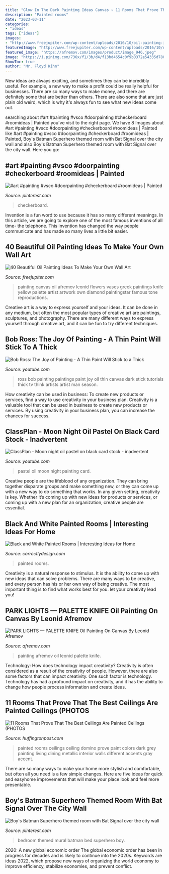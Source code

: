 ```yaml
---
title: "Glow In The Dark Painting Ideas Canvas ~ 11 Rooms That Prove That The Best Ceilings Are Painted Ceilings (photos"
description: "Painted rooms"
date: "2023-03-11"
categories:
- "ideas"
tags: ["ideas"]
images:
- "http://www.freejupiter.com/wp-content/uploads/2016/10/oil-painting-ideas-14.jpg"
featuredImage: "http://www.freejupiter.com/wp-content/uploads/2016/10/oil-painting-ideas-14.jpg"
featured_image: "https://afremov.com/images/product/image_946.jpeg"
image: "https://i.pinimg.com/736x/f1/3b/d4/f13bd4654c0f9b0372e54335d780d2e0.jpg"
ShowToc: true
author: "Mr. Floyd Kihn"
---
```



New ideas are always exciting, and sometimes they can be incredibly useful. For example, a new way to make a profit could be really helpful for businesses. There are so many ways to make money, and there are definitely some that are better than others. There are also some that are just plain old weird, which is why it's always fun to see what new ideas come out.

	

		
searching about #art #painting #vsco #doorpainting #checkerboard #roomideas | Painted you've visit to the right page. We have 8 Images about #art #painting #vsco #doorpainting #checkerboard #roomideas | Painted like #art #painting #vsco #doorpainting #checkerboard #roomideas | Painted, Boy&#039;s Batman Superhero themed room with Bat Signal over the city wall and also Boy&#039;s Batman Superhero themed room with Bat Signal over the city wall. Here you go:
		
    
## #art #painting #vsco #doorpainting #checkerboard #roomideas | Painted

<img loading=lazy src="https://i.pinimg.com/736x/f1/3b/d4/f13bd4654c0f9b0372e54335d780d2e0.jpg" onerror="this.onerror=null;this.src='https://tse1.mm.bing.net/th?id=OIP.TtpBsrsCvZdDY6YZG5wwXgHaJ3&amp;pid=15.1';" alt="#art #painting #vsco #doorpainting #checkerboard #roomideas | Painted">

_Source: pinterest.com_

>checkerboard. 

	

Invention is a fun word to use because it has so many different meanings. In this article, we are going to explore one of the most famous inventions of all time- the telephone. This invention has changed the way people communicate and has made so many lives a little bit easier.

    
## 40 Beautiful Oil Painting Ideas To Make Your Own Wall Art

<img loading=lazy src="http://www.freejupiter.com/wp-content/uploads/2016/10/oil-painting-ideas-14.jpg" onerror="this.onerror=null;this.src='https://tse4.mm.bing.net/th?id=OIP.y7ffSvgxvQFjcQdncD5G5AHaLt&amp;pid=15.1';" alt="40 Beautiful Oil Painting Ideas To Make Your Own Wall Art">

_Source: freejupiter.com_

>painting canvas oil afremov leonid flowers vases greek paintings knife yellow palette artist artwork own diamond paintingstar famous tone reproductions. 

	

Creative art is a way to express yourself and your ideas. It can be done in any medium, but often the most popular types of creative art are paintings, sculptures, and photography. There are many different ways to express yourself through creative art, and it can be fun to try different techniques.

    
## Bob Ross: The Joy Of Painting - A Thin Paint Will Stick To A Thick

<img loading=lazy src="http://i.ytimg.com/vi/C7dLyIuzmv4/maxresdefault.jpg" onerror="this.onerror=null;this.src='https://tse3.mm.bing.net/th?id=OIP.yxoPnVzhgcmoLjSEHAblygHaFj&amp;pid=15.1';" alt="Bob Ross: The Joy of Painting - A Thin Paint Will Stick to a Thick">

_Source: youtube.com_

>ross bob painting paintings paint joy oil thin canvas dark stick tutorials thick tv think artists artist man season. 

	

How creativity can be used in business: To create new products or services, find a way to use creativity in your business plan.
Creativity is a valuable tool that can be used in business to create new products or services. By using creativity in your business plan, you can increase the chances for success.

    
## ClassPlan - Moon Night Oil Pastel On Black Card Stock - Inadvertent

<img loading=lazy src="https://i.ytimg.com/vi/7M2k1QtFQDI/maxresdefault.jpg" onerror="this.onerror=null;this.src='https://tse2.mm.bing.net/th?id=OIP.7Uu37XPMOQqLIYJtk3wNgQHaEK&amp;pid=15.1';" alt="ClassPlan - Moon night oil pastel on black card stock - inadvertent">

_Source: youtube.com_

>pastel oil moon night painting card. 

	

Creative people are the lifeblood of any organization. They can bring together disparate groups and make something new, or they can come up with a new way to do something that works. In any given setting, creativity is key. Whether it’s coming up with new ideas for products or services, or coming up with a new plan for an organization, creative people are essential.

    
## Black And White Painted Rooms | Interesting Ideas For Home

<img loading=lazy src="http://www.correctlydesign.com/wp-content/uploads/2015/05/Black-and-White-Painted-Rooms5.jpg" onerror="this.onerror=null;this.src='https://tse3.mm.bing.net/th?id=OIP.IZylrc_pwC8qA4xKD8y9oAHaE8&amp;pid=15.1';" alt="Black and White Painted Rooms | Interesting Ideas for Home">

_Source: correctlydesign.com_

>painted rooms. 

	

Creativity is a natural response to stimulus. It is the ability to come up with new ideas that can solve problems. There are many ways to be creative, and every person has his or her own way of being creative. The most important thing is to find what works best for you. let your creativity lead you!

    
## PARK LIGHTS — PALETTE KNIFE Oil Painting On Canvas By Leonid Afremov

<img loading=lazy src="https://afremov.com/images/product/image_946.jpeg" onerror="this.onerror=null;this.src='https://tse1.mm.bing.net/th?id=OIP.M5DWm6mseE35mVLO14bS6gHaNu&amp;pid=15.1';" alt="PARK LIGHTS — PALETTE KNIFE Oil Painting On Canvas By Leonid Afremov">

_Source: afremov.com_

>painting afremov oil leonid palette knife. 

	

Technology: How does technology impact creativity?
Creativity is often considered as a result of the creativity of people. However, there are also some factors that can impact creativity. One such factor is technology. Technology has had a profound impact on creativity, and it has the ability to change how people process information and create ideas.

    
## 11 Rooms That Prove That The Best Ceilings Are Painted Ceilings (PHOTOS

<img loading=lazy src="http://i.huffpost.com/gadgets/slideshows/354777/slide_354777_3882095_free.jpg" onerror="this.onerror=null;this.src='https://tse3.mm.bing.net/th?id=OIP.bZM1Mi7MnJtP7cd-0HyZLwHaJa&amp;pid=15.1';" alt="11 Rooms That Prove That The Best Ceilings Are Painted Ceilings (PHOTOS">

_Source: huffingtonpost.com_

>painted rooms ceilings ceiling domino prove paint colors dark grey painting living dining metallic interior walls different accents gray accent. 

	

There are so many ways to make your home more stylish and comfortable, but often all you need is a few simple changes. Here are five ideas for quick and easyhome improvements that will make your place look and feel more presentable.

    
## Boy&#039;s Batman Superhero Themed Room With Bat Signal Over The City Wall

<img loading=lazy src="https://i.pinimg.com/736x/43/3f/f1/433ff177c1fe327e1ed40fb9be7cb7fe--bedroom-setup-bat-signal.jpg?b=t" onerror="this.onerror=null;this.src='https://tse4.mm.bing.net/th?id=OIP.AWtHyW0WvcxtSK37XVPaiAHaLJ&amp;pid=15.1';" alt="Boy&#039;s Batman Superhero themed room with Bat Signal over the city wall">

_Source: pinterest.com_

>bedroom themed mural batman bed superhero boy. 

	

2020: A new global economic order
The global economic order has been in progress for decades and is likely to continue into the 2020s. Keywords are ideas 2022, which propose new ways of organizing the world economy to improve efficiency, stabilize economies, and prevent conflict.

